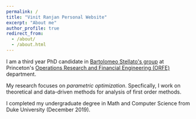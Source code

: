 ```yaml
---
permalink: /
title: "Vinit Ranjan Personal Website"
excerpt: "About me"
author_profile: true
redirect_from: 
  - /about/
  - /about.html
---
```


I am a third year PhD candidate in [Bartolomeo Stellato's group](https://stellato.io/) at Princeton's [Operations Research and Financial Engineering (ORFE)](https://orfe.princeton.edu/) department.

My research focuses on *parametric optimization*. Specfically, I work on theoretical and data-driven methods for analysis of first order methods.

I completed my undergraduate degree in Math and Computer Science from Duke University (December 2019).